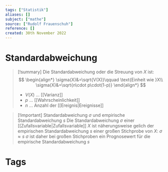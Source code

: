 ```yaml
---
tags: ["Statistik"]
aliases: []
subject: ["mathe"]
source: ["Rudolf Frauenschuh"]
reference: []
created: 30th November 2022
---
```


# Standardabweichung
>[!summary] Die Standardabweichung oder die Streuung von $X$ ist:
> $$
> \begin{align*}
> \sigma(X)&=\sqrt{V(X)}\qquad \text{Einheit wie }X\\
> \sigma(X)&=\sqrt{n\cdot p\cdot(1-p)}
> \end{align*}
> $$
> - $V(X)$ … [[Varianz]]
> - $p$ ... [[Wahrscheinlichkeit]]
> - $n$ ... Anzahl der [[Ereignis|Ereignisse]]

> [!important] Standardabweichung $\sigma$ und empirische Standardabweichung $s$
> Die Standardabweichung $\sigma$ einer [[Zufallsvariable|Zufallsvariable]] $X$ ist näherungsweise gelich der empirischen Standardabweichung $s$ einer großen Stichprobe von $X$:
> $\sigma\approx s$
> $\sigma$ ist daher bei großen Stichproben ein Prognosewert für die empirische Standardabweichung $s$
> 

# Tags



